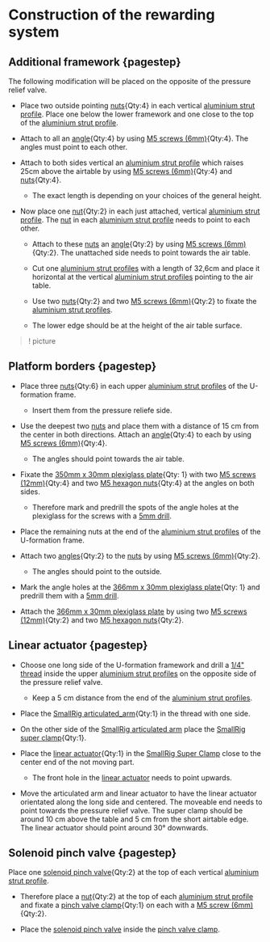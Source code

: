 # Construction of the rewarding system



## Additional framework {pagestep}

The following modification will be placed on the opposite of the pressure relief valve.

- Place two outside pointing [nuts](connectors.yml#5mmNuts){Qty:4} in each vertical [aluminium strut profile](framework.yml#20x20Rod). Place one below the lower framework and one close to the top of the [aluminium strut profile](framework.yml#20x20Rod). 

- Attach to all an [angle](connectors.yml#5mmNuts_angle){Qty:4} by using [M5 screws (6mm)](screws.yml#m5x6mm_screw){Qty:4}. The angles must point to each other.

- Attach to both sides vertical an [aluminium strut profile](framework.yml#20x20Rod) which raises 25cm above the airtable by using [M5 screws (6mm)](screws.yml#m5x6mm_screw){Qty:4} and [nuts](connectors.yml#5mmNuts){Qty:4}. 

    - The exact length is depending on your choices of the general height. 

- Now place one [nut](connectors.yml#5mmNuts){Qty:2} in each just attached, vertical [aluminium strut profile](framework.yml#20x20Rod). The [nut](connectors.yml#5mmNuts) in each [aluminium strut profile](framework.yml#20x20Rod) needs to point to each other. 

    - Attach to these [nuts](connectors.yml#5mmNuts) an [angle](connectors.yml#5mmNuts_angle){Qty:2} by using [M5 screws (6mm)](screws.yml#m5x6mm_screw){Qty:2}. The unattached side needs to point towards the air table. 

    - Cut one [aluminium strut profiles](framework.yml#20x20Rod) with a length of 32,6cm and place it horizontal at the vertical [aluminium strut profiles](framework.yml#20x20Rod) pointing to the air table.

    - Use two [nuts](connectors.yml#5mmNuts){Qty:2} and two [M5 screws (6mm)](screws.yml#m5x6mm_screw){Qty:2} to fixate the [aluminium strut profiles](framework.yml#20x20Rod).

    - The lower edge  should be at the height of the  air table surface.


>! picture


## Platform borders {pagestep}

- Place three [nuts](connectors.yml#5mmNuts){Qty:6} in each upper [aluminium strut profiles](framework.yml#20x20Rod) of the U-formation frame. 
    - Insert them from the pressure reliefe side.

- Use the deepest two [nuts](connectors.yml#5mmNuts) and place them with a distance of 15 cm from the center in both directions. Attach an [angle](connectors.yml#5mmNuts_angle){Qty:4} to each by using [M5 screws (6mm)](screws.yml#m5x6mm_screw){Qty:4}. 

    - The angles should point towards the air table.

- Fixate the [350mm x 30mm plexiglass plate](plexiglass.yml#350x30pg){Qty: 1} with two [M5 screws (12mm)](screws.yml#m5x12mm_screw){Qty:4} and two [M5 hexagon nuts](screws.yml#m5_hexagon_nuts){Qty:4} at the angles on both sides.
    - Therefore mark and predrill the spots of the angle holes at the plexiglass for the screws with a [5mm drill](tools.yml#5mmdrill).


- Place the remaining nuts at the end of the [aluminium strut profiles](framework.yml#20x20Rod) of the U-formation frame.

- Attach two [angles](connectors.yml#5mmNuts_angle){Qty:2} to the [nuts](connectors.yml#5mmNuts) by using [M5 screws (6mm)](screws.yml#m5x6mm_screw){Qty:2}. 

    - The angles should point to the outside.


- Mark the angle holes at the [366mm x 30mm plexiglass plate](plexiglass.yml#366x30pg){Qty: 1} and predrill them with a [5mm drill](tools.yml#5mmdrill).

- Attach the [366mm x 30mm plexiglass plate](plexiglass.yml#366x30pg) by using two [M5 screws (12mm)](screws.yml#m5x12mm_screw){Qty:2} and two [M5 hexagon nuts](screws.yml#m5_hexagon_nuts){Qty:2}.






## Linear actuator {pagestep}


- Choose one long side of the U-formation framework and drill a [1/4" thread](tools.yml#1_4_thread_drill) inside the upper [aluminium strut profiles](framework.yml#20x20Rod) on the opposite side of the pressure relief valve.
     - Keep a 5 cm distance from the end of the [aluminium strut profiles](framework.yml#20x20Rod).

- Place the [SmallRig articulated_arm](framework.yml#smallrig_articulated_arm){Qty:1} in the thread with one side. 
- On the other side of the [SmallRig articulated arm](framework.yml#smallrig_articulated_arm) place the [SmallRig super clamp](framework.yml#smallrig_super_clamp){Qty:1}. 

- Place the [linear actuator](electronic.yml#LinActuator50mm){Qty:1} in the [SmallRig Super Clamp](framework.yml#smallrig_super_clamp) close to the center end of the not moving part. 

    - The front hole in the [linear actuator](electronic.yml#LinActuator50mm) needs to point upwards.


- Move the articulated arm and linear actuator to have the linear actuator orientated along the long side and centered. The moveable end needs to point towards the pressure relief valve. The super clamp should be around 10 cm above the table and 5 cm from the short airtable edge. The linear actuator should point around 30° downwards.



## Solenoid pinch valve {pagestep}

Place one [solenoid pinch valve](electronic.yml#pv){Qty:2} at the top of each vertical [aluminium strut profile](framework.yml#20x20Rod). 

- Therefore place a [nut](connectors.yml#5mmNuts){Qty:2} at the top of each [aluminium strut profile](framework.yml#20x20Rod) and fixate a  [pinch valve clamp](electronic.yml#pv_clamp){Qty:1} on each with a [M5 screw (6mm)](screws.yml#m5x6mm_screw){Qty:2}.

- Place the [solenoid pinch valve](electronic.yml#pv) inside the [pinch valve clamp](electronic.yml#pv_clamp).



